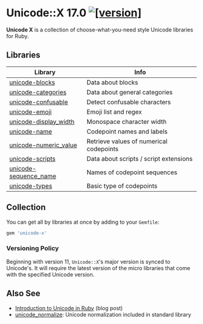 # Unicode::X 17.0 [![[version]](https://badge.fury.io/rb/unicode-x.svg)](https://badge.fury.io/rb/unicode-x)

**Unicode X** is a collection of choose-what-you-need style Unicode libraries for Ruby.

## Libraries

Library                 | Info
------------------------|-------------------------------------------------
[unicode-blocks](https://github.com/janlelis/unicode-blocks) | Data about blocks
[unicode-categories](https://github.com/janlelis/unicode-categories) | Data about general categories
[unicode-confusable](https://github.com/janlelis/unicode-confusable) | Detect confusable characters
[unicode-emoji](https://github.com/janlelis/unicode-emoji) | Emoji list and regex
[unicode-display_width](https://github.com/janlelis/unicode-display_width) | Monospace character width
[unicode-name](https://github.com/janlelis/unicode-name) | Codepoint names and labels
[unicode-numeric_value](https://github.com/janlelis/unicode-numeric_value) | Retrieve values of numerical codepoints
[unicode-scripts](https://github.com/janlelis/unicode-scripts) | Data about scripts / script extensions
[unicode-sequence_name](https://github.com/janlelis/unicode-sequence_name) | Names of codepoint sequences
[unicode-types](https://github.com/janlelis/unicode-types) | Basic type of codepoints

## Collection

You can get all by libraries at once by adding to your `Gemfile`:

```ruby
gem 'unicode-x'
```

### Versioning Policy

Beginning with version 11, `Unicode::X`'s major version is synced to Unicode's. It will require the latest version of the micro libraries that come with the specified Unicode version.

## Also See

- [Introduction to Unicode in Ruby](https://idiosyncratic-ruby.com/66-ruby-has-character.html) (blog post)
- [unicode_normalize](https://github.com/ruby/ruby/blob/master/lib/unicode_normalize/normalize.rb): Unicode normalization included in standard library
